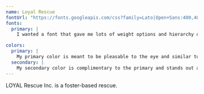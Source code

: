 ```yaml
---
name: Loyal Rescue
fontUrl: "https://fonts.googleapis.com/css?family=Lato|Open+Sans:400,400i,700,800"
fonts:
  primary: |
    I wanted a font that gave me lots of weight options and hierarchy options, that is also readable in web.

colors:
  primary: |
    My primary color is meant to be pleasable to the eye and similar to the original colors but with more shades and allow the page to look cleaner.  
  secondary: |
    My secondary color is complimentary to the primary and stands out against it as an asset.
---
```

LOYAL Rescue Inc. is a foster-based rescue.
